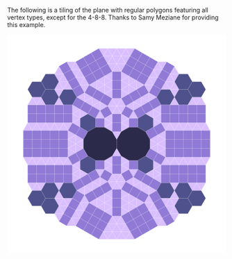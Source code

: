 The following is a tiling of the plane with regular polygons featuring all vertex types, except for the 4-8-8. Thanks to Samy Meziane for providing this example.

![Tiling of the plane with regular polygons](output.svg)